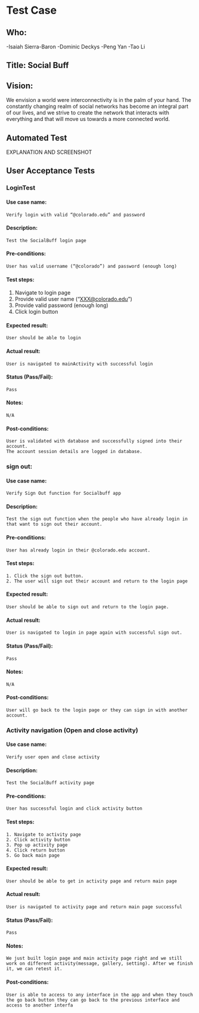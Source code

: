 # Test Case

## Who: 
  -Isaiah Sierra-Baron
  -Dominic Deckys
  -Peng Yan
  -Tao Li
 
## Title: Social Buff

## Vision:
We envision a world were interconnectivity is in the palm of your hand. The constantly changing realm of social networks has become an integral part of our lives, and we strive to create the network that interacts with everything and that will move us towards a more connected world.

## Automated Test
EXPLANATION AND SCREENSHOT

## User Acceptance Tests
### LoginTest
#### Use case name:
	Verify login with valid “@colorado.edu” and password
	
#### Description:
	Test the SocialBuff login page
	
#### Pre-conditions:
	User has valid username (“@colorado”) and password (enough long)
	
#### Test steps:
1. Navigate to login page
2. Provide valid user name (“XXX@colorado.edu”)
3. Provide valid password (enough long)
4. Click login button

#### Expected result:
	User should be able to login
	
#### Actual result:
	User is navigated to mainActivity with successful login
	
#### Status (Pass/Fail):
	Pass
	
#### Notes:
	N/A
	
#### Post-conditions:
	User is validated with database and successfully signed into their account.
 	The account session details are logged in database.
### sign out:

#### Use case name:

    Verify Sign Out function for Socialbuff app
    
#### Description:

    Test the sign out function when the people who have already login in that want to sign out their account.
    
#### Pre-conditions:

    User has already login in their @colorado.edu account.
    
#### Test steps:

    1. Click the sign out button.
    2. The user will sign out their account and return to the login page

#### Expected result:
    
    User should be able to sign out and return to the login page.
    
#### Actual result:

    User is navigated to login in page again with successful sign out.
    
#### Status (Pass/Fail):

    Pass
    
#### Notes:
    N/A
#### Post-conditions:
    User will go back to the login page or they can sign in with another account.
### Activity navigation (Open and close activity)

#### Use case name:

    Verify user open and close activity
    
#### Description:

    Test the SocialBuff activity page
#### Pre-conditions:

    User has successful login and click activity button
#### Test steps:

    1. Navigate to activity page
    2. Click activity button  
    3. Pop up activity page
    4. Click return button
    5. Go back main page
    
#### Expected result:

    User should be able to get in activity page and return main page
#### Actual result:

    User is navigated to activity page and return main page successful
    
#### Status (Pass/Fail):

    Pass
    
#### Notes:

    We just built login page and main activity page right and we still work on different activity(message, gallery, setting). After we finish it, we can retest it. 
#### Post-conditions:

    User is able to access to any interface in the app and when they touch the go back button they can go back to the previous interface and access to another interfa
